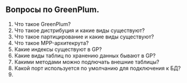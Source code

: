 ## Вопросы по GreenPlum.

1. Что такое GreenPlum?
2. Что такое дистрибуция и какие виды существуют?
3. Что такое партицирование и какие виды существуют?
4. Что такое MPP-архитекрута?
5. Какие индексы существуют в GP?
6. Какие виды таблиц по хранению данных бывают в GP?
7. Какими методами можно подлючать внешние таблицы?
8. Какой порт используется по умолчанию для подключения к БД?
9. 